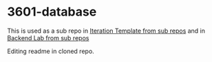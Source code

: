 # 3601-database

This is used as a sub repo in [Iteration Template from sub repos](https://github.com/kklamberty/3601-iteration-template-from-subrepos.git) and in [Backend Lab from sub repos](https://github.com/kklamberty/3601-backend-lab-from-subrepos.git)

Editing readme in cloned repo.
